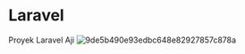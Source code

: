 # Laravel
Proyek Laravel Aji
![9de5b490e93edbc648e82927857c878a](https://user-images.githubusercontent.com/49503563/179684095-f740ae10-7bc6-4101-875b-02fd11a97945.jpg)
